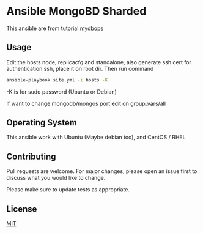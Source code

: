 # Ansible MongoBD Sharded

This ansible are from tutorial [mydbops](https://mydbops.wordpress.com/2018/04/17/mongodb-sharded-cluster-basics/)

## Usage

Edit the hosts node, replicacfg and standalone, also generate ssh cert for authentication ssh, place it on root dir.
Then run command 
```bash
ansible-playbook site.yml -i hosts -K
```
-K is for sudo password (Ubuntu or Debian)

If want to change mongodb/mongos port edit on group_vars/all

## Operating System

This ansible work with Ubuntu (Maybe debian too), and CentOS / RHEL

## Contributing
Pull requests are welcome. For major changes, please open an issue first to discuss what you would like to change.

Please make sure to update tests as appropriate.

## License
[MIT](https://choosealicense.com/licenses/mit/)